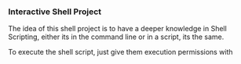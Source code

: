 ### Interactive Shell Project

The idea of this shell project is to have a deeper knowledge in Shell Scripting, either its in the command line or in a script, its the same.

To execute the shell script, just give them execution permissions with
